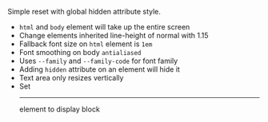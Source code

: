 Simple reset with global hidden attribute style.

- `html` and `body` element will take up the entire screen
- Change elements inherited line-height of normal with 1.15
- Fallback font size on `html` element is `1em`
- Font smoothing on body `antialiased`
- Uses `--family` and `--family-code` for font family
- Adding `hidden` attribute on an element will hide it
- Text area only resizes vertically
- Set <hr> element to display block
